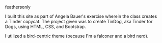 feathersonly

I built this site as part of Angela Bauer's exercise wherein the class creates a Tinder copycat. The project given was to create TinDog, aka Tinder for Dogs, using HTML, CSS, and Bootstrap. 

I utilized a bird-centric theme (because I'm a falconer and a bird nerd).
